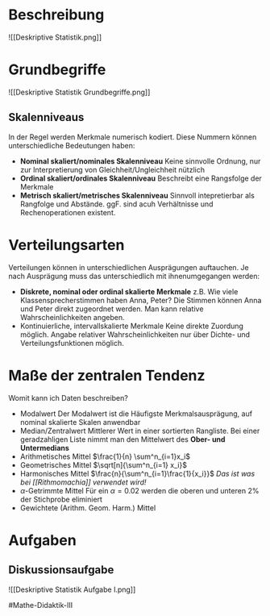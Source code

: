# Beschreibung
![[Deskriptive Statistik.png]]
# Grundbegriffe
![[Deskriptive Statistik Grundbegriffe.png]]

## Skalenniveaus
In der Regel werden Merkmale numerisch kodiert. Diese Nummern können unterschiedliche Bedeutungen haben:
- **Nominal skaliert/nominales Skalenniveau**
Keine sinnvolle Ordnung, nur zur Interpretierung von Gleichheit/Ungleichheit nützlich
- **Ordinal skaliert/ordinales Skalenniveau**
Beschreibt eine Rangsfolge der Merkmale
- **Metrisch skaliert/metrisches Skalenniveau**
Sinnvoll intepretierbar als Rangfolge und Abstände. ggF. sind acuh Verhältnisse und Rechenoperationen existent.

# Verteilungsarten
Verteilungen können in unterschiedlichen Ausprägungen auftauchen. Je nach Ausprägung muss das unterschiedlich mit ihnenumgegangen werden:
- **Diskrete, nominal oder ordinal skalierte Merkmale**
z.B. Wie viele Klassensprecherstimmen haben Anna, Peter? Die Stimmen können Anna und Peter direkt zugeordnet werden. Man kann relative Wahrscheinlichkeiten angeben.
- Kontinuierliche, intervallskalierte Merkmale
Keine direkte Zuordung möglich. Angabe relativer Wahrscheinlichkeiten nur über Dichte- und Verteilungsfunktionen möglich.

# Maße der zentralen Tendenz
Womit kann ich Daten beschreiben?
- Modalwert
Der Modalwert ist die Häufigste Merkmalsausprägung, auf nominal skalierte Skalen anwendbar
- Median/Zentralwert
Mittlerer Wert in einer sortierten Rangliste. Bei einer geradzahligen Liste nimmt man den Mittelwert des **Ober- und Untermedians**
- Arithmetisches Mittel
$\frac{1}{n} \sum^n_{i=1}x_i$
- Geometrisches Mittel
$\sqrt[n]{\sum^n_{i=1} x_i}$
- Harmonisches Mittel
$\frac{n}{\sum^n_{i=1}\frac{1}{x_i}}$
*Das ist was bei [[Rithmomachia]] verwendet wird!*
- $\alpha$-Getrimmte Mittel
Für ein $\alpha = 0.02$ werden die oberen und unteren $2\%$ der Stichprobe eliminiert
- Gewichtete (Arithm. Geom. Harm.) Mittel

# Aufgaben
## Diskussionsaufgabe
![[Deskriptive Statistik Aufgabe I.png]]

#Mathe-Didaktik-III 


